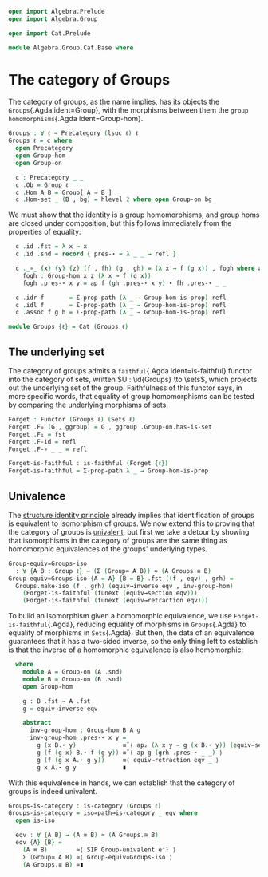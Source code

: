 ```agda
open import Algebra.Prelude
open import Algebra.Group

open import Cat.Prelude

module Algebra.Group.Cat.Base where
```

<!--
```agda
private variable
  ℓ : Level
open Functor
import Cat.Reasoning as CR
```
-->

# The category of Groups

The category of groups, as the name implies, has its objects the
`Groups`{.Agda ident=Group}, with the morphisms between them the `group
homomorphisms`{.Agda ident=Group-hom}.

```agda
Groups : ∀ ℓ → Precategory (lsuc ℓ) ℓ
Groups ℓ = c where
  open Precategory
  open Group-hom
  open Group-on

  c : Precategory _ _
  c .Ob = Group ℓ
  c .Hom A B = Group[ A ⇒ B ]
  c .Hom-set _ (B , bg) = hlevel 2 where open Group-on bg
```

We must show that the identity is a group homomorphisms, and group homs
are closed under composition, but this follows immediately from the
properties of equality:

```agda
  c .id .fst = λ x → x
  c .id .snd = record { pres-⋆ = λ _ _ → refl }

  c ._∘_ {x} {y} {z} (f , fh) (g , gh) = (λ x → f (g x)) , fogh where abstract
    fogh : Group-hom x z (λ x → f (g x))
    fogh .pres-⋆ x y = ap f (gh .pres-⋆ x y) ∙ fh .pres-⋆ _ _

  c .idr f       = Σ-prop-path (λ _ → Group-hom-is-prop) refl
  c .idl f       = Σ-prop-path (λ _ → Group-hom-is-prop) refl
  c .assoc f g h = Σ-prop-path (λ _ → Group-hom-is-prop) refl

module Groups {ℓ} = Cat (Groups ℓ)
```

## The underlying set

The category of groups admits a `faithful`{.Agda ident=is-faithful}
functor into the category of sets, written $U : \id{Groups} \to
\sets$, which projects out the underlying set of the group. Faithfulness
of this functor says, in more specific words, that equality of group
homomorphisms can be tested by comparing the underlying morphisms of
sets.

```agda
Forget : Functor (Groups ℓ) (Sets ℓ)
Forget .F₀ (G , ggroup) = G , ggroup .Group-on.has-is-set
Forget .F₁ = fst
Forget .F-id = refl
Forget .F-∘ _ _ = refl

Forget-is-faithful : is-faithful (Forget {ℓ})
Forget-is-faithful = Σ-prop-path λ _ → Group-hom-is-prop
```

## Univalence

The [structure identity principle] already implies that identification
of groups is equivalent to isomorphism of groups. We now extend this to
proving that the category of groups is [univalent], but first we take a
detour by showing that isomorphisms in the category of groups are the
same thing as homomorphic equivalences of the groups' underlying types.

[structure identity principle]: 1Lab.Univalence.SIP.html
[univalent]: Cat.Univalent.html

```agda
Group-equiv≃Groups-iso
  : ∀ {A B : Group ℓ} → (Σ (Group≃ A B)) ≃ (A Groups.≅ B)
Group-equiv≃Groups-iso {A = A} {B = B} .fst ((f , eqv) , grh) =
  Groups.make-iso (f , grh) (equiv→inverse eqv , inv-group-hom)
    (Forget-is-faithful (funext (equiv→section eqv)))
    (Forget-is-faithful (funext (equiv→retraction eqv)))
```

To build an isomorphism given a homomorphic equivalence, we use
`Forget-is-faithful`{.Agda}, reducing equality of morphisms in
`Groups`{.Agda} to equality of morphisms in `Sets`{.Agda}. But then, the
data of an equivalence guarantees that it has a two-sided inverse, so
the only thing left to establish is that the inverse of a homomorphic
equivalence is also homomorphic:

```agda
  where
    module A = Group-on (A .snd)
    module B = Group-on (B .snd)
    open Group-hom

    g : B .fst → A .fst
    g = equiv→inverse eqv

    abstract
      inv-group-hom : Group-hom B A g
      inv-group-hom .pres-⋆ x y =
        g (x B.⋆ y)             ≡˘⟨ ap₂ (λ x y → g (x B.⋆ y)) (equiv→section eqv _) (equiv→section eqv _) ⟩
        g (f (g x) B.⋆ f (g y)) ≡˘⟨ ap g (grh .pres-⋆ _ _) ⟩
        g (f (g x A.⋆ g y))     ≡⟨ equiv→retraction eqv _ ⟩
        g x A.⋆ g y             ∎
```

<!--
```agda
Group-equiv≃Groups-iso .snd = is-iso→is-equiv isic where
  open is-iso
  open Groups._≅_

  isic : is-iso _
  isic .is-iso.inv x =
    ( x .to .fst
    , is-iso→is-equiv (iso
        (x .from .fst)
        (happly (ap fst (x .invl)))
        (happly (ap fst (x .invr))))
    )
    , x .to .snd
  isic .is-iso.rinv x =
    Groups.≅-pathp refl refl refl (Forget-is-faithful refl)
  isic .is-iso.linv x =
    Σ-prop-path (λ _ → Group-hom-is-prop)
      (Σ-prop-path is-equiv-is-prop refl)
```
-->

With this equivalence in hands, we can establish that the category of
groups is indeed univalent.

```agda
Groups-is-category : is-category (Groups ℓ)
Groups-is-category = iso≃path→is-category _ eqv where
  open is-iso

  eqv : ∀ {A B} → (A ≡ B) ≃ (A Groups.≅ B)
  eqv {A} {B} =
    (A ≡ B)        ≃⟨ SIP Group-univalent e⁻¹ ⟩
    Σ (Group≃ A B) ≃⟨ Group-equiv≃Groups-iso ⟩
    (A Groups.≅ B) ≃∎
```

<!--
```agda
injective-group-hom
  : ∀ {A B : Group ℓ} (f : Groups.Hom A B)
  → injective (f .fst)
  → Groups.is-monic f
injective-group-hom {A = A} {B} f inj g h p =
  Forget-is-faithful (fm (fst g) (fst h) (ap fst p)) where
  open Group-on
  fm = embedding→monic
    (injective-between-sets→has-prop-fibres (B .snd .has-is-set) (f .fst) inj)
```
-->
